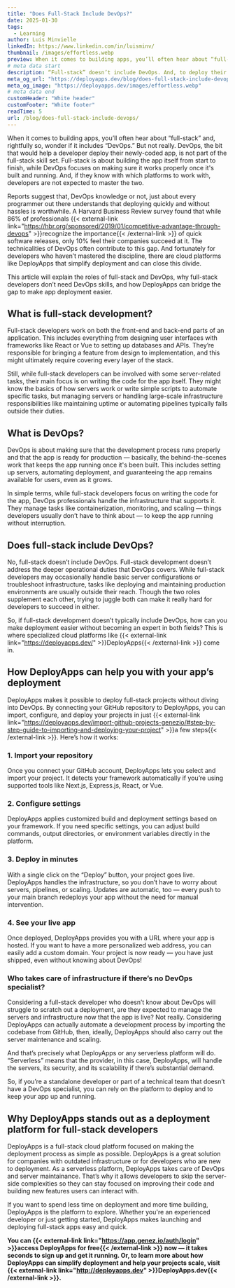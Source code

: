 ```yaml
---
title: "Does Full-Stack Include DevOps?"
date: 2025-01-30
tags:
  - Learning
author: Luis Minvielle
linkedIn: https://www.linkedin.com/in/luisminv/
thumbnail: /images/effortless.webp
preview: When it comes to building apps, you’ll often hear about “full-stack” and, rightfully so, wonder if it includes “DevOps.” But not really. DevOps, the bit that would help a developer deploy their newly-coded app, is not part of the full-stack skill set.
# meta data start
description: “Full-stack” doesn’t include DevOps. And, to deploy their apps, developers can use platforms like DeployApps.
meta_og_url: "https://deployapps.dev/blog/does-full-stack-include-devops/"
meta_og_image: "https://deployapps.dev/images/effortless.webp"
# meta data end
customHeader: "White header"
customFooter: "White footer"
readTime: 5
url: /blog/does-full-stack-include-devops/
---
```


When it comes to building apps, you’ll often hear about “full-stack” and, rightfully so, wonder if it includes “DevOps.” But not really. DevOps, the bit that would help a developer deploy their newly-coded app, is not part of the full-stack skill set. Full-stack is about building the app itself from start to finish, while DevOps focuses on making sure it works properly once it's built and running. And, if they know with which platforms to work with, developers are not expected to master the two.

Reports suggest that, DevOps knowledge or not, just about every programmer out there understands that deploying quickly and without hassles is worthwhile. A Harvard Business Review survey found that while 86% of professionals {{< external-link link="https://hbr.org/sponsored/2019/01/competitive-advantage-through-devops" >}}recognize the importance{{< /external-link >}} of quick software releases, only 10% feel their companies succeed at it. The technicalities of DevOps often contribute to this gap. And fortunately for developers who haven’t mastered the discipline, there are cloud platforms like DeployApps that simplify deployment and can close this divide.

This article will explain the roles of full-stack and DevOps, why full-stack developers don’t need DevOps skills, and how DeployApps can bridge the gap to make app deployment easier.

## What is full-stack development?

Full-stack developers work on both the front-end and back-end parts of an application. This includes everything from designing user interfaces with frameworks like React or Vue to setting up databases and APIs. They’re responsible for bringing a feature from design to implementation, and this might ultimately require covering every layer of the stack.

Still, while full-stack developers can be involved with some server-related tasks, their main focus is on writing the code for the app itself. They might know the basics of how servers work or write simple scripts to automate specific tasks, but managing servers or handling large-scale infrastructure responsibilities like maintaining uptime or automating pipelines typically falls outside their duties.

## What is DevOps?

DevOps is about making sure that the development process runs properly and that the app is ready for production — basically, the behind-the-scenes work that keeps the app running once it's been built. This includes setting up servers, automating deployment, and guaranteeing the app remains available for users, even as it grows.

In simple terms, while full-stack developers focus on writing the code for the app, DevOps professionals handle the infrastructure that supports it. They manage tasks like containerization, monitoring, and scaling — things developers usually don’t have to think about — to keep the app running without interruption.

## Does full-stack include DevOps?

No, full-stack doesn’t include DevOps. Full-stack development doesn’t address the deeper operational duties that DevOps covers. While full-stack developers may occasionally handle basic server configurations or troubleshoot infrastructure, tasks like deploying and maintaining production environments are usually outside their reach. Though the two roles supplement each other, trying to juggle both can make it really hard for developers to succeed in either.

So, if full-stack development doesn’t typically include DevOps, how can you make deployment easier without becoming an expert in both fields? This is where specialized cloud platforms like {{< external-link link="https://deployapps.dev/" >}}DeployApps{{< /external-link >}} come in.

## How DeployApps can help you with your app’s deployment

DeployApps makes it possible to deploy full-stack projects without diving into DevOps. By connecting your GitHub repository to DeployApps, you can import, configure, and deploy your projects in just {{< external-link link="https://deployapps.dev/import-github-projects-genezio/#step-by-step-guide-to-importing-and-deploying-your-project" >}}a few steps{{< /external-link >}}. Here’s how it works:

### 1. Import your repository

Once you connect your GitHub account, DeployApps lets you select and import your project. It detects your framework automatically if you’re using supported tools like Next.js, Express.js, React, or Vue.

### 2. Configure settings

DeployApps applies customized build and deployment settings based on your framework. If you need specific settings, you can adjust build commands, output directories, or environment variables directly in the platform.

### 3. Deploy in minutes

With a single click on the “Deploy” button, your project goes live. DeployApps handles the infrastructure, so you don’t have to worry about servers, pipelines, or scaling. Updates are automatic, too — every push to your main branch redeploys your app without the need for manual intervention.

### 4. See your live app

Once deployed, DeployApps provides you with a URL where your app is hosted. If you want to have a more personalized web address, you can easily add a custom domain. Your project is now ready — you have just shipped, even without knowing about DevOps!

### Who takes care of infrastructure if there’s no DevOps specialist?

Considering a full-stack developer who doesn’t know about DevOps will struggle to scratch out a deployment, are they expected to manage the servers and infrastructure now that the app is live? Not really. Considering DeployApps can actually automate a development process by importing the codebase from GitHub, then, ideally, DeployApps should also carry out the server maintenance and scaling.

And that’s precisely what DeployApps or any serverless platform will do. “Serverless” means that the provider, in this case, DeployApps, will handle the servers, its security, and its scalability if there’s substantial demand.

So, if you’re a standalone developer or part of a technical team that doesn’t have a DevOps specialist, you can rely on the platform to deploy and to keep your app up and running.

## Why DeployApps stands out as a deployment platform for full-stack developers

DeployApps is a full-stack cloud platform focused on making the deployment process as simple as possible. DeployApps is a great solution for companies with outdated infrastructure or for developers who are new to deployment. As a serverless platform, DeployApps takes care of DevOps and server maintainance. That’s why it allows developers to skip the server-side complexities so they can stay focused on improving their code and building new features users can interact with.

If you want to spend less time on deployment and more time building, DeployApps is the platform to explore. Whether you're an experienced developer or just getting started, DeployApps makes launching and deploying full-stack apps easy and quick.

**You can {{< external-link link="https://app.genez.io/auth/login" >}}access DeployApps for free{{< /external-link >}} now — it takes seconds to sign up and get it running. Or, to learn more about how DeployApps can simplify deployment and help your projects scale, visit {{< external-link link="http://deployapps.dev" >}}DeployApps.dev{{< /external-link >}}.**

